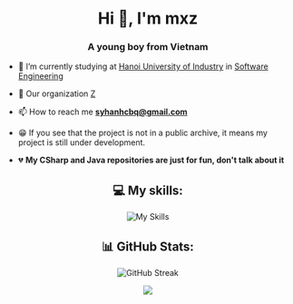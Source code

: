 <h1 align="center">Hi 👋, I'm mxz</h1>
<h3 align="center">A young boy from Vietnam</h3>

-   🔭 I’m currently studying at [Hanoi University of Industry](https://www.haui.edu.vn/en) in [Software Engineering](https://fit.haui.edu.vn/en)

-   👯 Our organization [Z](https://github.com/Z-orgs)

-   📫 How to reach me **syhanhcbq@gmail.com**

-   😁 If you see that the project is not in a public archive, it means my project is still under development.

-   💔 **My CSharp and Java repositories are just for fun, don't talk about it**

<div align="center">

## 💻 My skills:

![My Skills](https://skillicons.dev/icons?i=js,ts,vscode,express,git,md,nestjs,nodejs,postman,mysql,mongodb,graphql,docker)

## 📊 GitHub Stats:

![GitHub Streak](http://github-profile-summary-cards.vercel.app/api/cards/profile-details?username=mxzxm&theme=ayu_mirage)

![](https://github-profile-summary-cards.vercel.app/api/cards/most-commit-language?username=mxzxm&theme=ayu_mirage&exclude=EJS,html)

</div>
